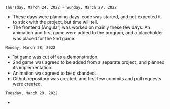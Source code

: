 ```
Thursday, March 24, 2022 - Sunday, March 27, 2022
```
<ul>
<li>These days were planning days. code was started, and not expected it to stick with the
project, but time will tell.</li>
<li>The frontend (Angular) was worked on mainly these few days. An animation and first
game were added to the program, and a placeholder was placed for the 2nd game.</li>
</ul>

```
Monday, March 28, 2022
```

<ul>
<li>1st game was cut off as a demonstration.</li>
<li>2nd game was agreed to be added from a separate project, and planned its
implementation.</li>
<li>Animation  was agreed to be disbanded.</li>
<li>Github repository was created, and first few commits and pull requests were
created.</li>
</ul>

```
Tuesday, March 29, 2022
```
<ul>
<li></li>
</ul>
